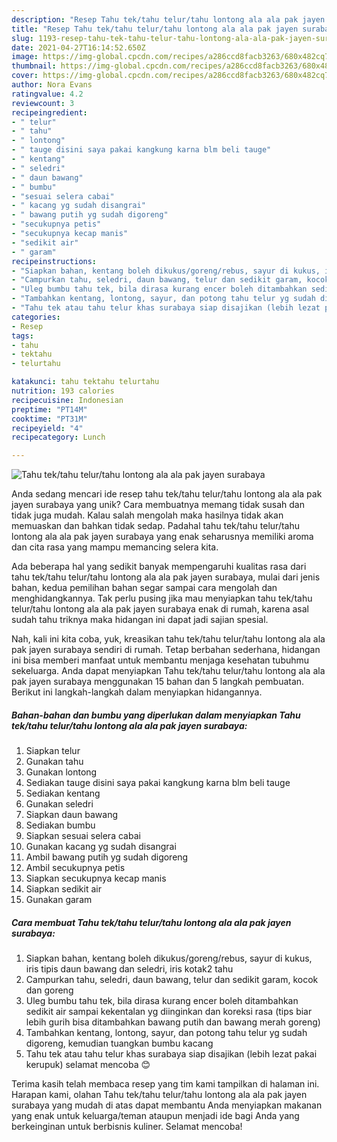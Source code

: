 ```yaml
---
description: "Resep Tahu tek/tahu telur/tahu lontong ala ala pak jayen surabaya Anti Gagal"
title: "Resep Tahu tek/tahu telur/tahu lontong ala ala pak jayen surabaya Anti Gagal"
slug: 1193-resep-tahu-tek-tahu-telur-tahu-lontong-ala-ala-pak-jayen-surabaya-anti-gagal
date: 2021-04-27T16:14:52.650Z
image: https://img-global.cpcdn.com/recipes/a286ccd8facb3263/680x482cq70/tahu-tektahu-telurtahu-lontong-ala-ala-pak-jayen-surabaya-foto-resep-utama.jpg
thumbnail: https://img-global.cpcdn.com/recipes/a286ccd8facb3263/680x482cq70/tahu-tektahu-telurtahu-lontong-ala-ala-pak-jayen-surabaya-foto-resep-utama.jpg
cover: https://img-global.cpcdn.com/recipes/a286ccd8facb3263/680x482cq70/tahu-tektahu-telurtahu-lontong-ala-ala-pak-jayen-surabaya-foto-resep-utama.jpg
author: Nora Evans
ratingvalue: 4.2
reviewcount: 3
recipeingredient:
- " telur"
- " tahu"
- " lontong"
- " tauge disini saya pakai kangkung karna blm beli tauge"
- " kentang"
- " seledri"
- " daun bawang"
- " bumbu"
- "sesuai selera cabai"
- " kacang yg sudah disangrai"
- " bawang putih yg sudah digoreng"
- "secukupnya petis"
- "secukupnya kecap manis"
- "sedikit air"
- " garam"
recipeinstructions:
- "Siapkan bahan, kentang boleh dikukus/goreng/rebus, sayur di kukus, iris tipis daun bawang dan seledri, iris kotak2 tahu"
- "Campurkan tahu, seledri, daun bawang, telur dan sedikit garam, kocok dan goreng"
- "Uleg bumbu tahu tek, bila dirasa kurang encer boleh ditambahkan sedikit air sampai kekentalan yg diinginkan dan koreksi rasa (tips biar lebih gurih bisa ditambahkan bawang putih dan bawang merah goreng)"
- "Tambahkan kentang, lontong, sayur, dan potong tahu telur yg sudah digoreng, kemudian tuangkan bumbu kacang"
- "Tahu tek atau tahu telur khas surabaya siap disajikan (lebih lezat pakai kerupuk) selamat mencoba 😊"
categories:
- Resep
tags:
- tahu
- tektahu
- telurtahu

katakunci: tahu tektahu telurtahu 
nutrition: 193 calories
recipecuisine: Indonesian
preptime: "PT14M"
cooktime: "PT31M"
recipeyield: "4"
recipecategory: Lunch

---
```



![Tahu tek/tahu telur/tahu lontong ala ala pak jayen surabaya](https://img-global.cpcdn.com/recipes/a286ccd8facb3263/680x482cq70/tahu-tektahu-telurtahu-lontong-ala-ala-pak-jayen-surabaya-foto-resep-utama.jpg)

Anda sedang mencari ide resep tahu tek/tahu telur/tahu lontong ala ala pak jayen surabaya yang unik? Cara membuatnya memang tidak susah dan tidak juga mudah. Kalau salah mengolah maka hasilnya tidak akan memuaskan dan bahkan tidak sedap. Padahal tahu tek/tahu telur/tahu lontong ala ala pak jayen surabaya yang enak seharusnya memiliki aroma dan cita rasa yang mampu memancing selera kita.



Ada beberapa hal yang sedikit banyak mempengaruhi kualitas rasa dari tahu tek/tahu telur/tahu lontong ala ala pak jayen surabaya, mulai dari jenis bahan, kedua pemilihan bahan segar sampai cara mengolah dan menghidangkannya. Tak perlu pusing jika mau menyiapkan tahu tek/tahu telur/tahu lontong ala ala pak jayen surabaya enak di rumah, karena asal sudah tahu triknya maka hidangan ini dapat jadi sajian spesial.


Nah, kali ini kita coba, yuk, kreasikan tahu tek/tahu telur/tahu lontong ala ala pak jayen surabaya sendiri di rumah. Tetap berbahan sederhana, hidangan ini bisa memberi manfaat untuk membantu menjaga kesehatan tubuhmu sekeluarga. Anda dapat menyiapkan Tahu tek/tahu telur/tahu lontong ala ala pak jayen surabaya menggunakan 15 bahan dan 5 langkah pembuatan. Berikut ini langkah-langkah dalam menyiapkan hidangannya.

<!--inarticleads1-->

##### Bahan-bahan dan bumbu yang diperlukan dalam menyiapkan Tahu tek/tahu telur/tahu lontong ala ala pak jayen surabaya:

1. Siapkan  telur
1. Gunakan  tahu
1. Gunakan  lontong
1. Sediakan  tauge disini saya pakai kangkung karna blm beli tauge
1. Sediakan  kentang
1. Gunakan  seledri
1. Siapkan  daun bawang
1. Sediakan  bumbu
1. Siapkan sesuai selera cabai
1. Gunakan  kacang yg sudah disangrai
1. Ambil  bawang putih yg sudah digoreng
1. Ambil secukupnya petis
1. Siapkan secukupnya kecap manis
1. Siapkan sedikit air
1. Gunakan  garam




<!--inarticleads2-->

##### Cara membuat Tahu tek/tahu telur/tahu lontong ala ala pak jayen surabaya:

1. Siapkan bahan, kentang boleh dikukus/goreng/rebus, sayur di kukus, iris tipis daun bawang dan seledri, iris kotak2 tahu
1. Campurkan tahu, seledri, daun bawang, telur dan sedikit garam, kocok dan goreng
1. Uleg bumbu tahu tek, bila dirasa kurang encer boleh ditambahkan sedikit air sampai kekentalan yg diinginkan dan koreksi rasa (tips biar lebih gurih bisa ditambahkan bawang putih dan bawang merah goreng)
1. Tambahkan kentang, lontong, sayur, dan potong tahu telur yg sudah digoreng, kemudian tuangkan bumbu kacang
1. Tahu tek atau tahu telur khas surabaya siap disajikan (lebih lezat pakai kerupuk) selamat mencoba 😊




Terima kasih telah membaca resep yang tim kami tampilkan di halaman ini. Harapan kami, olahan Tahu tek/tahu telur/tahu lontong ala ala pak jayen surabaya yang mudah di atas dapat membantu Anda menyiapkan makanan yang enak untuk keluarga/teman ataupun menjadi ide bagi Anda yang berkeinginan untuk berbisnis kuliner. Selamat mencoba!
